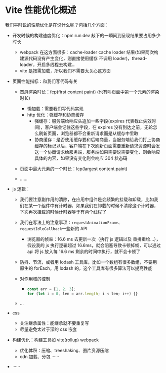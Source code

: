# Vite 性能优化概述

我们平时说的性能优化是在说什么呢？包括几个方面：

- 开发时候的构建速度优化：npm run dev 敲下的一瞬间到呈现结果要占用多少时长

  - webpack 在这方面很多：cache-loader cache loader 结果(如果两次构建源代码没有产生变化，则直接使用缓存 不调用 loader)，thread-loader，开启多线程去构建...
  - vite 是按需加载，所以我们不需要太关心这方面

- 页面性能指标：和我们写代码有关

  - 首屏渲染时长：fcp(first content paint) (也有叫页面中第一个元素的渲染时长)

    - 懒加载：需要我们写代码实现
    - http 优化：强缓存和协商缓存
      - 强缓存：服务端给响应头追加一些字段(expires 代表截止失效时间)，客户端会记住这些字段，在 expires 没有到达之前，无论怎么刷新页面，浏览器都不会重新请求而是从缓存中里取
      - 协商缓存：是否使用缓存要和后端商量，当服务端给我们打上协商缓存的标记以后，客户端在下次刷新页面需要重新请求资源时会发送一个协商请求给服务端，服务端如果需要说需要变化，则会响应具体的内容，如果没有变化则会响应 304 状态码

  - 页面中最大元素的一个时长：lcp(largest content paint)

  - ......

- js 逻辑：

  - 我们要注意副作用的清除，在应用中组件是会频繁的挂载和卸载，比如我们在某一个组件中有计时器，如果我们在卸载的时候不清除这个计时器，下次再次挂载的时候计时器等于有两个线程了

  - 我们在写法上的注意事项：`requestAnimationFrame`、`requestIdleCallback`一些新的 API

    - 浏览器的帧率：16.6 ms 去更新一次（执行 js 逻辑以及 重排重绘...），假设我的 js 执行逻辑超过 16.6ms，就会阻塞导致卡顿掉帧，可以通过 api 将 js 放入每 16.6 ms 剩余的时间中执行，就不会卡顿了

  - 防抖、节流，或者用 lodash 工具库，比如一个数组有很多数组，不要用原生的 forEach，用 lodash 的，这个工具库有很多算法可以提高性能

  - 对作用域的控制

    - ```js
      const arr = [1, 2, 3];
      for (let i = 0, len = arr.length; i < len; i++) {}
      ```

  - ...

- css
  - 关注继承属性：能继承就不要重复写
  - 尽量避免太过于深的 css 嵌套
- 构建优化：构建工具如 vite(rollup) webpack
  - 优化体积：压缩、treeshaking、图片资源压缩
  - cdn 加载、分包 ······
- ······
